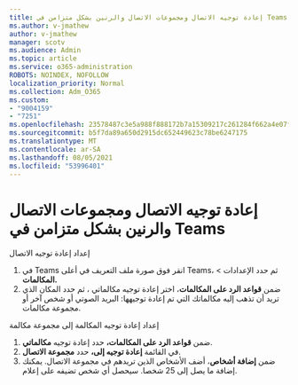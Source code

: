 ```yaml
---
title: إعادة توجيه الاتصال ومجموعات الاتصال والرنين بشكل متزامن في Teams
ms.author: v-jmathew
author: v-jmathew
manager: scotv
ms.audience: Admin
ms.topic: article
ms.service: o365-administration
ROBOTS: NOINDEX, NOFOLLOW
localization_priority: Normal
ms.collection: Adm_O365
ms.custom:
- "9004159"
- "7251"
ms.openlocfilehash: 23578487c3e5a988f888172b7a15309217c261284f662a4e07f21ba3a4971004
ms.sourcegitcommit: b5f7da89a650d2915dc652449623c78be6247175
ms.translationtype: MT
ms.contentlocale: ar-SA
ms.lasthandoff: 08/05/2021
ms.locfileid: "53996401"
---
```

# <a name="call-forwarding-call-groups-and-simultaneous-ring-in-teams"></a>إعادة توجيه الاتصال ومجموعات الاتصال والرنين بشكل متزامن في Teams

إعداد إعادة توجيه الاتصال

1. في Teams انقر فوق صورة ملف التعريف في أعلى Teams، ثم حدد الإعدادات > **المكالمات.**
2. ضمن **قواعد الرد على المكالمات**، اختر إعادة توجيه مكالماتي ، ثم حدد المكان الذي تريد أن تذهب إليه مكالماتك التي تم إعادة توجيهها: البريد الصوتي أو شخص آخر أو مجموعة مكالمات. 

إعداد إعادة توجيه المكالمة إلى مجموعة مكالمة

1. ضمن **قواعد الرد على المكالمات،** حدد إعادة توجيه **مكالماتي**.
2. في القائمة **إعادة توجيه إلى،** حدد **مجموعة الاتصال**.
3. ضمن **إضافة أشخاص**، أضف الأشخاص الذين تريدهم في مجموعة الاتصال. يمكنك إضافة ما يصل إلى 25 شخصا. سيحصل أي شخص تضيفه على إعلام.
